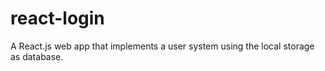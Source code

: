 # react-login
A React.js web app that implements a user system using the local storage as database. 
